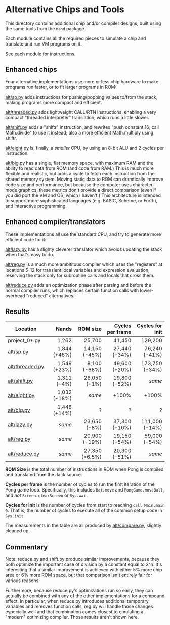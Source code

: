 # Alternative Chips and Tools

This directory contains additional chip and/or compiler designs, built using the same tools from the `nand` package.

Each module contains all the required pieces to simulate a chip and translate and run VM programs on it.

See each module for instructions.

## Enhanced chips

Four alternative implementations use more or less chip hardware to make programs run faster, or to
fit larger programs in ROM:

[alt/sp.py](sp.py) adds instructions for pushing/popping values to/from the stack, making programs
more compact and efficient.

[alt/threaded.py](threaded.py) adds lightweight CALL/RTN instructions, enabling a very compact
"threaded interpreter" translation, which runs a little slower.

[alt/shift.py](shift.py) adds a "shiftr" instruction, and rewrites
"push constant 16; call Math.divide" to use it instead; also a more efficient Math.multiply using shiftr.

[alt/eight.py](eight.py) is, finally, a _smaller_ CPU, by using an 8-bit ALU and 2 cycles per instruction.

[alt/big.py](big.py) has a single, flat memory space, with maximum RAM and the ability to read
data from ROM (and code from RAM.) This is much more flexible and realistic, but adds a cycle to
fetch each instruction from the shared memory system. Moving static data to ROM can dramtically
improve code size and performance, but because the computer uses character-mode graphics, these
metrics don't provide a direct comparison (even if you did port the VM and OS, which I haven't.)
This architecture is intended to support more sophisticated languages (e.g. BASIC, Scheme, or Forth),
and interactive programming.


## Enhanced compiler/translators

These implementations all use the standard CPU, and try to generate more efficient code for it:

[alt/lazy.py](lazy.py) has a slighty cleverer translator which avoids updating the stack when that's easy to do.

[alt/reg.py](reg.py) is a much more ambititous compiler which uses the "registers" at locations 5-12 for transient
local variables and expression evaluation, reserving the stack only for subroutine calls and locals that cross them.

[alt/reduce.py](reduce.py) adds an optimization phase after parsing and before the normal compiler runs, which
replaces certain function calls with lower-overhead "reduced" alternatives.

## Results

| Location                         | Nands        | ROM size       | Cycles per frame | Cycles for init    |
|----------------------------------|-------------:|---------------:|-----------------:|-------------------:|
| project_0*.py                    | 1,262        |         25,700 |           41,450 |            129,200 |
| [alt/sp.py](sp.py)               | 1,844 (+46%) |  14,150 (-45%) |    27,440 (-34%) |      76,240 (-41%) |
| [alt/threaded.py](threaded.py)   | 1,549 (+23%) |   8,100 (-68%) |    49,600 (+20%) |     173,750 (+34%) |
| [alt/shift.py](shift.py)         | 1,311 (+4%)  |   26,050 (+1%) |    19,800 (-52%) |             _same_ |
| [alt/eight.py](eight.py)         | 1,032 (-18%) |        _same_  |            +100% |              +100% |
| [alt/big.py](big.py)             | 1,448 (+14%) |              ? |                ? |                  ? |
| [alt/lazy.py](lazy.py)           | _same_       |   23,650 (-8%) |    37,300 (-10%) |     111,000 (-14%) |
| [alt/reg.py](reg.py)             | _same_       |  20,900 (-19%) |    19,150 (-54%) |      59,000 (-54%) |
| [alt/reduce.py](reduce.py)       | _same_       | 27,350 (+6.5%) |    20,300 (-51%) |             _same_ |


**ROM Size** is the total number of instructions in ROM when Pong is compiled and translated
from the Jack source.

**Cycles per frame** is the number of cycles to run the first iteration of the Pong game loop.
Specifically, this includes `Bat.move` and `PongGame.moveBall`, and _not_ `Screen.clearScreen`
or `Sys.wait`.

**Cycles for init** is the number of cycles from start to reaching `call Main.main 0`. That is,
the number of cycles to execute all of the common setup code in `Sys.init`.

The measurements in the table are all produced by [alt/compare.py](compare.py), slightly cleaned up.

## Commentary

Note: reduce.py and shift.py produce similar improvements, because they both optimize the important case of
division by a constant equal to 2^n. It's interesting that a similar improvement is achieved with either 5%
more chip area or 6% more ROM space, but that comparison isn't entirely fair for various reasons.

Furthermore, because reduce.py's optimizations run so early, they can actually be combined with any of the
other implementations for a compound effect. In particular, when reduce.py introduces additional temporary
variables and removes function calls, reg.py will handle those changes especially well and that combination
comes closest to emulating a "modern" optimizing compiler. Those results aren't shown here.
